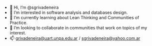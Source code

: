 - 👋 Hi, I’m @sgrivadeneira
- 👀 I’m interested in software analysis and databases design.
- 🌱 I’m currently learning about Lean Thinking and Communities of Practice.
- 💞️ I’m looking to collaborate in communities that work on topics of my interest.
- 📫 grivadeneira@uart.unpa.edu.ar / sgrivadeneira@yahoo.com.ar

<!---
sgrivadeneira/sgrivadeneira is a ✨ special ✨ repository because its `README.md` (this file) appears on your GitHub profile.
You can click the Preview link to take a look at your changes.
--->
